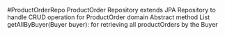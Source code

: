 #ProductOrderRepo
ProductOrder Repository  extends JPA Repository to handle CRUD operation  for ProductOrder domain
Abstract  method List<ProductOrder> getAllByBuyer(Buyer buyer): for retrieving all productOrders by the Buyer
 
 
